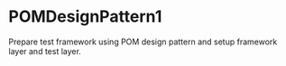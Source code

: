 # POMDesignPattern1
Prepare test framework using POM design pattern and setup framework layer and test layer.
